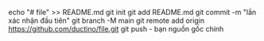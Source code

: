 echo "# file" >> README.md 
git init 
git add README.md 
git commit -m "lần xác nhận đầu tiên" 
git branch -M main 
git remote add origin https://github.com/ductino/file.git
 git push - bạn nguồn gốc chính
